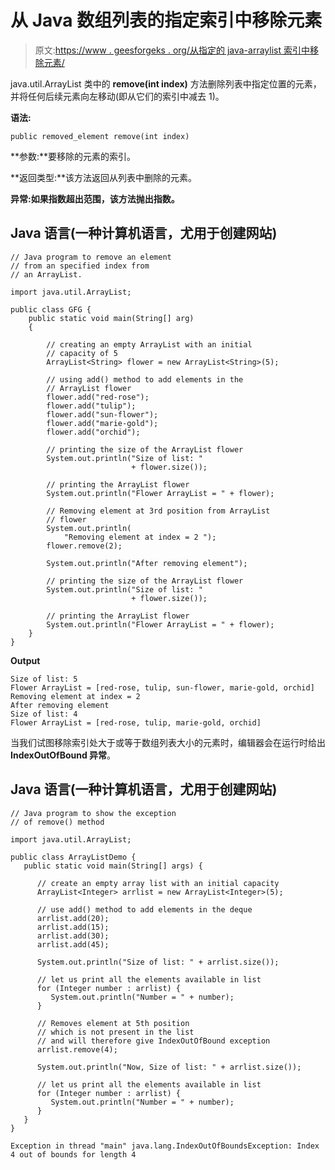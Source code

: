 # 从 Java 数组列表的指定索引中移除元素

> 原文:[https://www . geesforgeks . org/从指定的 java-arraylist 索引中移除元素/](https://www.geeksforgeeks.org/removing-element-from-the-specified-index-in-java-arraylist/)

java.util.ArrayList 类中的 **remove(int index)** 方法删除列表中指定位置的元素，并将任何后续元素向左移动(即从它们的索引中减去 1)。

**语法:**

```
public removed_element remove(int index)
```

**参数:**要移除的元素的索引。

**返回类型:**该方法返回从列表中删除的元素。

**异常:**如果指数超出范围，该方法抛出**指数。**

## Java 语言(一种计算机语言，尤用于创建网站)

```
// Java program to remove an element
// from an specified index from
// an ArrayList.

import java.util.ArrayList;

public class GFG {
    public static void main(String[] arg)
    {

        // creating an empty ArrayList with an initial
        // capacity of 5
        ArrayList<String> flower = new ArrayList<String>(5);

        // using add() method to add elements in the
        // ArrayList flower
        flower.add("red-rose");
        flower.add("tulip");
        flower.add("sun-flower");
        flower.add("marie-gold");
        flower.add("orchid");

        // printing the size of the ArrayList flower
        System.out.println("Size of list: "
                           + flower.size());

        // printing the ArrayList flower
        System.out.println("Flower ArrayList = " + flower);

        // Removing element at 3rd position from ArrayList
        // flower
        System.out.println(
            "Removing element at index = 2 ");
        flower.remove(2);

        System.out.println("After removing element");

        // printing the size of the ArrayList flower
        System.out.println("Size of list: "
                           + flower.size());

        // printing the ArrayList flower
        System.out.println("Flower ArrayList = " + flower);
    }
}
```

**Output**

```
Size of list: 5
Flower ArrayList = [red-rose, tulip, sun-flower, marie-gold, orchid]
Removing element at index = 2 
After removing element
Size of list: 4
Flower ArrayList = [red-rose, tulip, marie-gold, orchid]
```

当我们试图移除索引处大于或等于数组列表大小的元素时，编辑器会在运行时给出 **IndexOutOfBound 异常**。

## Java 语言(一种计算机语言，尤用于创建网站)

```
// Java program to show the exception
// of remove() method

import java.util.ArrayList;

public class ArrayListDemo {
   public static void main(String[] args) {

      // create an empty array list with an initial capacity
      ArrayList<Integer> arrlist = new ArrayList<Integer>(5);

      // use add() method to add elements in the deque
      arrlist.add(20);
      arrlist.add(15);
      arrlist.add(30);
      arrlist.add(45);

      System.out.println("Size of list: " + arrlist.size());

      // let us print all the elements available in list
      for (Integer number : arrlist) {
         System.out.println("Number = " + number);
      }  

      // Removes element at 5th position
      // which is not present in the list
      // and will therefore give IndexOutOfBound exception
      arrlist.remove(4);

      System.out.println("Now, Size of list: " + arrlist.size());

      // let us print all the elements available in list
      for (Integer number : arrlist) {
         System.out.println("Number = " + number);
      }
   }
}
```

```
Exception in thread "main" java.lang.IndexOutOfBoundsException: Index 4 out of bounds for length 4
```